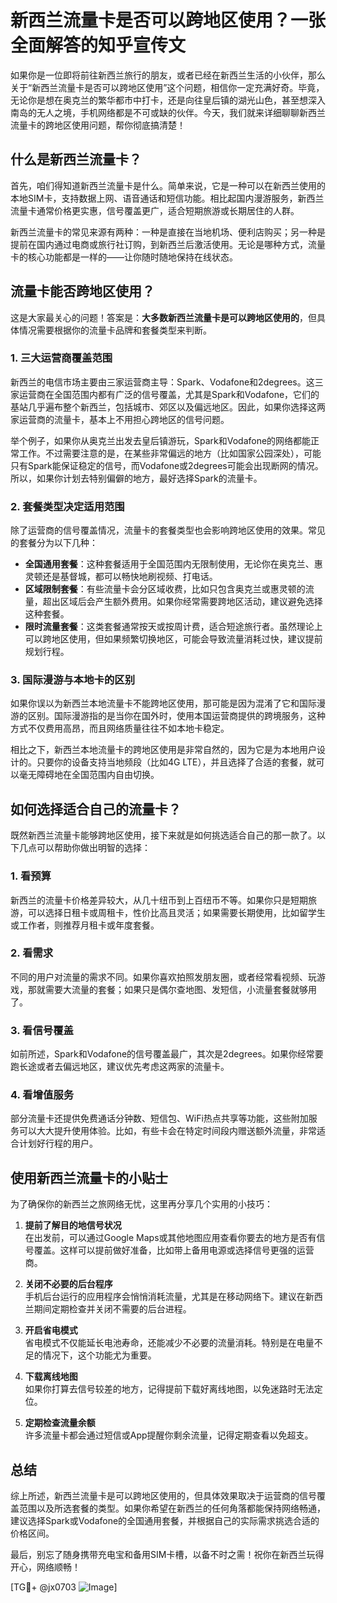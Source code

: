 # 新西兰流量卡是否可以跨地区使用？一张全面解答的知乎宣传文

如果你是一位即将前往新西兰旅行的朋友，或者已经在新西兰生活的小伙伴，那么关于“新西兰流量卡是否可以跨地区使用”这个问题，相信你一定充满好奇。毕竟，无论你是想在奥克兰的繁华都市中打卡，还是向往皇后镇的湖光山色，甚至想深入南岛的无人之境，手机网络都是不可或缺的伙伴。今天，我们就来详细聊聊新西兰流量卡的跨地区使用问题，帮你彻底搞清楚！

## 什么是新西兰流量卡？

首先，咱们得知道新西兰流量卡是什么。简单来说，它是一种可以在新西兰使用的本地SIM卡，支持数据上网、语音通话和短信功能。相比起国内漫游服务，新西兰流量卡通常价格更实惠，信号覆盖更广，适合短期旅游或长期居住的人群。

新西兰流量卡的常见来源有两种：一种是直接在当地机场、便利店购买；另一种是提前在国内通过电商或旅行社订购，到新西兰后激活使用。无论是哪种方式，流量卡的核心功能都是一样的——让你随时随地保持在线状态。

## 流量卡能否跨地区使用？

这是大家最关心的问题！答案是：**大多数新西兰流量卡是可以跨地区使用的**，但具体情况需要根据你的流量卡品牌和套餐类型来判断。

### 1. **三大运营商覆盖范围**
新西兰的电信市场主要由三家运营商主导：Spark、Vodafone和2degrees。这三家运营商在全国范围内都有广泛的信号覆盖，尤其是Spark和Vodafone，它们的基站几乎遍布整个新西兰，包括城市、郊区以及偏远地区。因此，如果你选择这两家运营商的流量卡，基本上不用担心跨地区的信号问题。

举个例子，如果你从奥克兰出发去皇后镇游玩，Spark和Vodafone的网络都能正常工作。不过需要注意的是，在某些非常偏远的地方（比如国家公园深处），可能只有Spark能保证稳定的信号，而Vodafone或2degrees可能会出现断网的情况。所以，如果你计划去特别偏僻的地方，最好选择Spark的流量卡。

### 2. **套餐类型决定适用范围**
除了运营商的信号覆盖情况，流量卡的套餐类型也会影响跨地区使用的效果。常见的套餐分为以下几种：

- **全国通用套餐**：这种套餐适用于全国范围内无限制使用，无论你在奥克兰、惠灵顿还是基督城，都可以畅快地刷视频、打电话。
- **区域限制套餐**：有些流量卡会分区域收费，比如只包含奥克兰或惠灵顿的流量，超出区域后会产生额外费用。如果你经常需要跨地区活动，建议避免选择这种套餐。
- **限时流量套餐**：这类套餐通常按天或按周计费，适合短途旅行者。虽然理论上可以跨地区使用，但如果频繁切换地区，可能会导致流量消耗过快，建议提前规划行程。

### 3. **国际漫游与本地卡的区别**
如果你误以为新西兰本地流量卡不能跨地区使用，那可能是因为混淆了它和国际漫游的区别。国际漫游指的是当你在国外时，使用本国运营商提供的跨境服务，这种方式不仅费用高昂，而且网络质量往往不如本地卡稳定。

相比之下，新西兰本地流量卡的跨地区使用是非常自然的，因为它是为本地用户设计的。只要你的设备支持当地频段（比如4G LTE），并且选择了合适的套餐，就可以毫无障碍地在全国范围内自由切换。

## 如何选择适合自己的流量卡？

既然新西兰流量卡能够跨地区使用，接下来就是如何挑选适合自己的那一款了。以下几点可以帮助你做出明智的选择：

### 1. **看预算**
新西兰的流量卡价格差异较大，从几十纽币到上百纽币不等。如果你只是短期旅游，可以选择日租卡或周租卡，性价比高且灵活；如果需要长期使用，比如留学生或工作者，则推荐月租卡或年度套餐。

### 2. **看需求**
不同的用户对流量的需求不同。如果你喜欢拍照发朋友圈，或者经常看视频、玩游戏，那就需要大流量的套餐；如果只是偶尔查地图、发短信，小流量套餐就够用了。

### 3. **看信号覆盖**
如前所述，Spark和Vodafone的信号覆盖最广，其次是2degrees。如果你经常要跑长途或者去偏远地区，建议优先考虑这两家的流量卡。

### 4. **看增值服务**
部分流量卡还提供免费通话分钟数、短信包、WiFi热点共享等功能，这些附加服务可以大大提升使用体验。比如，有些卡会在特定时间段内赠送额外流量，非常适合计划好行程的用户。

## 使用新西兰流量卡的小贴士

为了确保你的新西兰之旅网络无忧，这里再分享几个实用的小技巧：

1. **提前了解目的地信号状况**  
   在出发前，可以通过Google Maps或其他地图应用查看你要去的地方是否有信号覆盖。这样可以提前做好准备，比如带上备用电源或选择信号更强的运营商。

2. **关闭不必要的后台程序**  
   手机后台运行的应用程序会悄悄消耗流量，尤其是在移动网络下。建议在新西兰期间定期检查并关闭不需要的后台进程。

3. **开启省电模式**  
   省电模式不仅能延长电池寿命，还能减少不必要的流量消耗。特别是在电量不足的情况下，这个功能尤为重要。

4. **下载离线地图**  
   如果你打算去信号较差的地方，记得提前下载好离线地图，以免迷路时无法定位。

5. **定期检查流量余额**  
   许多流量卡都会通过短信或App提醒你剩余流量，记得定期查看以免超支。

## 总结

综上所述，新西兰流量卡是可以跨地区使用的，但具体效果取决于运营商的信号覆盖范围以及所选套餐的类型。如果你希望在新西兰的任何角落都能保持网络畅通，建议选择Spark或Vodafone的全国通用套餐，并根据自己的实际需求挑选合适的价格区间。

最后，别忘了随身携带充电宝和备用SIM卡槽，以备不时之需！祝你在新西兰玩得开心，网络顺畅！

[TG💪+ @jx0703 ![Image](https://github.com/user-attachments/assets/dbca1d08-cadb-493c-b0ec-ad6f7a83f270)]